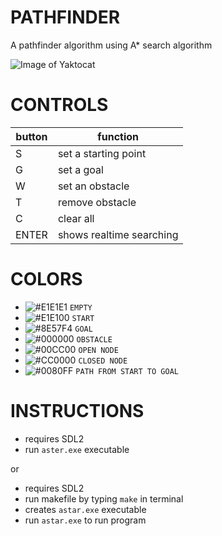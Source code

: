 # PATHFINDER    

A pathfinder algorithm using A* search algorithm

![Image of Yaktocat](https://media.giphy.com/media/MBXxK8vMKk7HossyYn/giphy.gif)

# CONTROLS

button | function
-------- | ---------
S | set a starting point
G | set a goal
W | set an obstacle
T | remove obstacle
C | clear all
ENTER | shows realtime searching

# COLORS

- ![#E1E1E1](https://via.placeholder.com/15/E1E1E1/000000?text=+) `EMPTY`
- ![#E1E100](https://via.placeholder.com/15/E1E100/000000?text=+) `START`
- ![#8E57F4](https://via.placeholder.com/15/8E57F4/000000?text=+) `GOAL`
- ![#000000](https://via.placeholder.com/15/000000/000000?text=+) `OBSTACLE`
- ![#00CC00](https://via.placeholder.com/15/00CC00/000000?text=+) `OPEN NODE`
- ![#CC0000](https://via.placeholder.com/15/CC0000/000000?text=+) `CLOSED NODE`
- ![#0080FF](https://via.placeholder.com/15/0080FF/000000?text=+) `PATH FROM START TO GOAL`

# INSTRUCTIONS

- requires SDL2
- run `aster.exe` executable

or
- requires SDL2
- run makefile by typing `make` in terminal
- creates `astar.exe` executable
- run `astar.exe` to run program